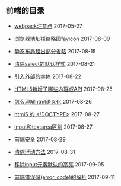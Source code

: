 ## 前端的目录

- [webpack注意点](./webpack.md) 2017-05-27

- [浏览器地址栏缩略图favicon](./favicon.md) 2017-08-09

- [静态布局超出部分省略](./ellipsis.md) 2017-08-15

- [清除select的默认样式](./clear_select_default_style.md) 2017-08-21

- [引入外部的字体](./extend_font.md) 2017-08-22

- [HTML5新增了哪些内容或API](./html5_new_content_or_api.md)  2017-08-25

- [怎么理解html语义化](./semantic_meaning.md) 2017-08-26

- [html5 的 <!DOCTYPE>](./html5_doctype.md) 2017-08-27

- [input和textarea区别](./input_textarea.md) 2017-08-27

- [前端安全](./frontend_security.md) 2017-08-29

- [清除浮动方法](./clear_float_methods.md) 2017-08-31

- [移除input元素默认的高亮](./input_outline.md) 2017-09-05

- [前端错误码(error_code)的解析](./error_code.md) 2017-09-11
